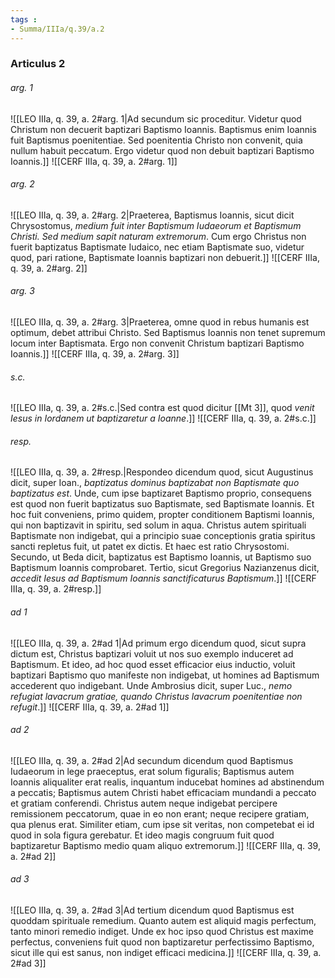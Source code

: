 ```yaml
---
tags : 
- Summa/IIIa/q.39/a.2
---
```


### Articulus 2

###### arg. 1
![[LEO IIIa, q. 39, a. 2#arg. 1|Ad secundum sic proceditur. Videtur quod Christum non decuerit baptizari Baptismo Ioannis. Baptismus enim Ioannis fuit Baptismus poenitentiae. Sed poenitentia Christo non convenit, quia nullum habuit peccatum. Ergo videtur quod non debuit baptizari Baptismo Ioannis.]]
![[CERF IIIa, q. 39, a. 2#arg. 1]]

###### arg. 2
![[LEO IIIa, q. 39, a. 2#arg. 2|Praeterea, Baptismus Ioannis, sicut dicit Chrysostomus, *medium fuit inter Baptismum Iudaeorum et Baptismum Christi. Sed medium sapit naturam extremorum*. Cum ergo Christus non fuerit baptizatus Baptismate Iudaico, nec etiam Baptismate suo, videtur quod, pari ratione, Baptismate Ioannis baptizari non debuerit.]]
![[CERF IIIa, q. 39, a. 2#arg. 2]]

###### arg. 3
![[LEO IIIa, q. 39, a. 2#arg. 3|Praeterea, omne quod in rebus humanis est optimum, debet attribui Christo. Sed Baptismus Ioannis non tenet supremum locum inter Baptismata. Ergo non convenit Christum baptizari Baptismo Ioannis.]]
![[CERF IIIa, q. 39, a. 2#arg. 3]]

###### s.c.
![[LEO IIIa, q. 39, a. 2#s.c.|Sed contra est quod dicitur [[Mt 3]], quod *venit Iesus in Iordanem ut baptizaretur a Ioanne*.]]
![[CERF IIIa, q. 39, a. 2#s.c.]]

###### resp.
![[LEO IIIa, q. 39, a. 2#resp.|Respondeo dicendum quod, sicut Augustinus dicit, super Ioan., *baptizatus dominus baptizabat non Baptismate quo baptizatus est*. Unde, cum ipse baptizaret Baptismo proprio, consequens est quod non fuerit baptizatus suo Baptismate, sed Baptismate Ioannis. Et hoc fuit conveniens, primo quidem, propter conditionem Baptismi Ioannis, qui non baptizavit in spiritu, sed solum in aqua. Christus autem spirituali Baptismate non indigebat, qui a principio suae conceptionis gratia spiritus sancti repletus fuit, ut patet ex dictis. Et haec est ratio Chrysostomi. Secundo, ut Beda dicit, baptizatus est Baptismo Ioannis, ut Baptismo suo Baptismum Ioannis comprobaret. Tertio, sicut Gregorius Nazianzenus dicit, *accedit Iesus ad Baptismum Ioannis sanctificaturus Baptismum*.]]
![[CERF IIIa, q. 39, a. 2#resp.]]

###### ad 1
![[LEO IIIa, q. 39, a. 2#ad 1|Ad primum ergo dicendum quod, sicut supra dictum est, Christus baptizari voluit ut nos suo exemplo induceret ad Baptismum. Et ideo, ad hoc quod esset efficacior eius inductio, voluit baptizari Baptismo quo manifeste non indigebat, ut homines ad Baptismum accederent quo indigebant. Unde Ambrosius dicit, super Luc., *nemo refugiat lavacrum gratiae, quando Christus lavacrum poenitentiae non refugit*.]]
![[CERF IIIa, q. 39, a. 2#ad 1]]

###### ad 2
![[LEO IIIa, q. 39, a. 2#ad 2|Ad secundum dicendum quod Baptismus Iudaeorum in lege praeceptus, erat solum figuralis; Baptismus autem Ioannis aliqualiter erat realis, inquantum inducebat homines ad abstinendum a peccatis; Baptismus autem Christi habet efficaciam mundandi a peccato et gratiam conferendi. Christus autem neque indigebat percipere remissionem peccatorum, quae in eo non erant; neque recipere gratiam, qua plenus erat. Similiter etiam, cum ipse sit veritas, non competebat ei id quod in sola figura gerebatur. Et ideo magis congruum fuit quod baptizaretur Baptismo medio quam aliquo extremorum.]]
![[CERF IIIa, q. 39, a. 2#ad 2]]

###### ad 3
![[LEO IIIa, q. 39, a. 2#ad 3|Ad tertium dicendum quod Baptismus est quoddam spirituale remedium. Quanto autem est aliquid magis perfectum, tanto minori remedio indiget. Unde ex hoc ipso quod Christus est maxime perfectus, conveniens fuit quod non baptizaretur perfectissimo Baptismo, sicut ille qui est sanus, non indiget efficaci medicina.]]
![[CERF IIIa, q. 39, a. 2#ad 3]]

